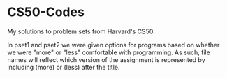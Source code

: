 # CS50-Codes
My solutions to problem sets from Harvard's CS50.

In pset1 and pset2 we were given options for programs based on whether we were "more" or "less" comfortable with programming. As such, file names will reflect which version of the assignment is represented by including (more) or (less) after the title. 
